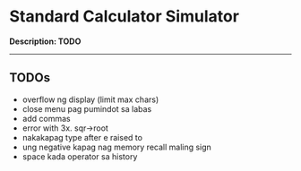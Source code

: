 # Standard Calculator Simulator
**Description: TODO**

---

## TODOs
- overflow ng display (limit max chars)
- close menu pag pumindot sa labas
- add commas
- error with 3x. sqr->root
- nakakapag type after e raised to
- ung negative kapag nag memory recall maling sign
- space kada operator sa history